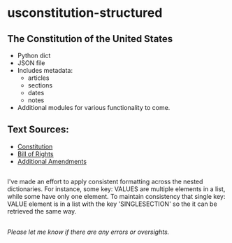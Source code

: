 #  usconstitution-structured
## The Constitution of the United States 
- Python dict
- JSON file
- Includes metadata:
  - articles
  - sections
  - dates
  - notes
- Additional modules for various functionality to come.

## Text Sources:
- [Constitution](https://www.archives.gov/founding-docs/constitution-transcript)
- [Bill of Rights](https://www.archives.gov/founding-docs/bill-of-rights)
- [Additional Amendments](https://www.archives.gov/founding-docs/amendments-11-27)

##
I've made an effort to apply consistent formatting across the nested dictionaries. For instance, some key: VALUES are multiple elements in a list, while some have only one element. To maintain consistency that single key: VALUE element is in a list with the key 'SINGLESECTION' so the it can be retrieved the same way.

##
*Please let me know if there are any errors or oversights.*

